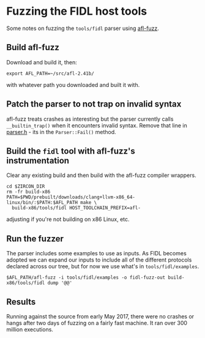 # Fuzzing the FIDL host tools

Some notes on fuzzing the `tools/fidl` parser using
[afl-fuzz](http://lcamtuf.coredump.cx/afl/).

## Build afl-fuzz

Download and build it, then:

```
export AFL_PATH=~/src/afl-2.41b/
```

with whatever path you downloaded and built it with.

## Patch the parser to not trap on invalid syntax

afl-fuzz treats crashes as interesting but the parser currently calls `__builtin_trap()`
when it encounters invalid syntax.
Remove that line in [parser.h](/zircon/tools/fidl/include/fidl/parser.h) - its in the `Parser::Fail()` method.

## Build the `fidl` tool with afl-fuzz's instrumentation

Clear any existing build and then build with the afl-fuzz compiler wrappers.

```
cd $ZIRCON_DIR
rm -fr build-x86
PATH=$PWD/prebuilt/downloads/clang+llvm-x86_64-linux/bin/:$PATH:$AFL_PATH make \
  build-x86/tools/fidl HOST_TOOLCHAIN_PREFIX=afl-
```

adjusting if you're not building on x86 Linux, etc.

## Run the fuzzer

The parser includes some examples to use as inputs.
As FIDL becomes adopted we can expand our inputs to include all of the different protocols
declared across our tree, but for now we use what's in `tools/fidl/examples`.

```
$AFL_PATH/afl-fuzz -i tools/fidl/examples -o fidl-fuzz-out build-x86/tools/fidl dump '@@'
```

## Results

Running against the source from early May 2017, there were no crashes or hangs after two days
of fuzzing on a fairly fast machine. It ran over 300 million executions.
